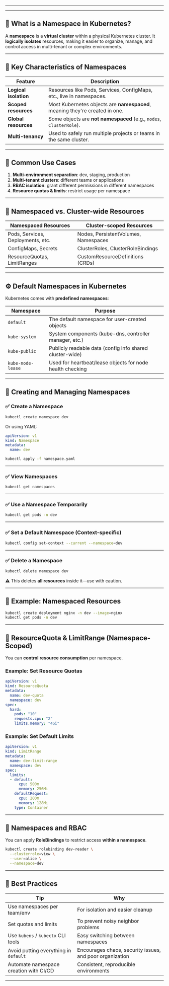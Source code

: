 ___________________________________________________________________________________________________________________________


---

## 🧭 What is a Namespace in Kubernetes?

A **namespace** is a **virtual cluster** within a physical Kubernetes cluster. It **logically isolates** resources, making it easier to organize, manage, and control access in multi-tenant or complex environments.

---

## 🧱 Key Characteristics of Namespaces

| Feature               | Description                                                                 |
| --------------------- | --------------------------------------------------------------------------- |
| **Logical isolation** | Resources like Pods, Services, ConfigMaps, etc., live in namespaces.        |
| **Scoped resources**  | Most Kubernetes objects are **namespaced**, meaning they're created in one. |
| **Global resources**  | Some objects are **not namespaced** (e.g., `nodes`, `ClusterRole`).         |
| **Multi-tenancy**     | Used to safely run multiple projects or teams in the same cluster.          |

---

## 📘 Common Use Cases

1. **Multi-environment separation**: dev, staging, production
2. **Multi-tenant clusters**: different teams or applications
3. **RBAC isolation**: grant different permissions in different namespaces
4. **Resource quotas & limits**: restrict usage per namespace

---

## 📂 Namespaced vs. Cluster-wide Resources

| Namespaced Resources              | Cluster-scoped Resources             |
| --------------------------------- | ------------------------------------ |
| Pods, Services, Deployments, etc. | Nodes, PersistentVolumes, Namespaces |
| ConfigMaps, Secrets               | ClusterRoles, ClusterRoleBindings    |
| ResourceQuotas, LimitRanges       | CustomResourceDefinitions (CRDs)     |

---

## ⚙️ Default Namespaces in Kubernetes

Kubernetes comes with **predefined namespaces**:

| Namespace         | Purpose                                                   |
| ----------------- | --------------------------------------------------------- |
| `default`         | The default namespace for user-created objects            |
| `kube-system`     | System components (kube-dns, controller manager, etc.)    |
| `kube-public`     | Publicly readable data (config info shared cluster-wide)  |
| `kube-node-lease` | Used for heartbeat/lease objects for node health checking |

---

## 🔧 Creating and Managing Namespaces

### ✅ Create a Namespace

```bash
kubectl create namespace dev
```

Or using YAML:

```yaml
apiVersion: v1
kind: Namespace
metadata:
  name: dev
```

```bash
kubectl apply -f namespace.yaml
```

---

### ✅ View Namespaces

```bash
kubectl get namespaces
```

---

### ✅ Use a Namespace Temporarily

```bash
kubectl get pods -n dev
```

---

### ✅ Set a Default Namespace (Context-specific)

```bash
kubectl config set-context --current --namespace=dev
```

---

### ✅ Delete a Namespace

```bash
kubectl delete namespace dev
```

⚠️ This deletes **all resources** inside it—use with caution.

---

## 🎯 Example: Namespaced Resources

```bash
kubectl create deployment nginx -n dev --image=nginx
kubectl get pods -n dev
```

---

## 📐 ResourceQuota & LimitRange (Namespace-Scoped)

You can **control resource consumption** per namespace.

### Example: Set Resource Quotas

```yaml
apiVersion: v1
kind: ResourceQuota
metadata:
  name: dev-quota
  namespace: dev
spec:
  hard:
    pods: "10"
    requests.cpu: "2"
    limits.memory: "4Gi"
```

### Example: Set Default Limits

```yaml
apiVersion: v1
kind: LimitRange
metadata:
  name: dev-limit-range
  namespace: dev
spec:
  limits:
  - default:
      cpu: 500m
      memory: 256Mi
    defaultRequest:
      cpu: 200m
      memory: 128Mi
    type: Container
```

---

## 🔐 Namespaces and RBAC

You can apply **RoleBindings** to restrict access **within a namespace**.

```bash
kubectl create rolebinding dev-reader \
  --clusterrole=view \
  --user=alice \
  --namespace=dev
```

---

## 🧪 Best Practices

| Tip                                    | Why                                                      |
| -------------------------------------- | -------------------------------------------------------- |
| Use namespaces per team/env            | For isolation and easier cleanup                         |
| Set quotas and limits                  | To prevent noisy neighbor problems                       |
| Use `kubens` / `kubectx` CLI tools     | Easy switching between namespaces                        |
| Avoid putting everything in `default`  | Encourages chaos, security issues, and poor organization |
| Automate namespace creation with CI/CD | Consistent, reproducible environments                    |

---
